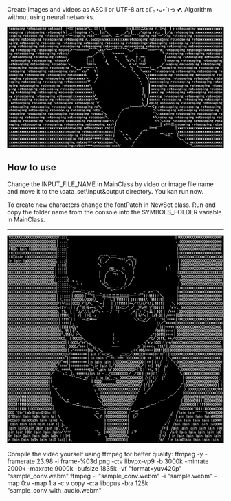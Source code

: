 Create images and videos as ASCII or UTF-8 art  ε(´｡•᎑•`)っ 💕.
Algorithm without using neural networks.


![preview](https://github.com/AndreiIljuhin/ascii-2L/blob/master/preview0.gif)

How to use
---
Change the INPUT_FILE_NAME in MainClass by video or image file name and move it to the \data_set\input&output directory. You kan run now.

To create new characters change the fontPatch in NewSet class. Run and copy the folder name from the console into the SYMBOLS_FOLDER variable in MainClass.

***

![preview](https://github.com/AndreiIljuhin/ascii-2L/blob/master/preview2.png)

Compile the video yourself using ffmpeg for better quality:
ffmpeg -y -framerate 23.98 -i frame-%03d.png -c:v libvpx-vp9 -b 3000k -minrate 2000k -maxrate 9000k -bufsize 1835k -vf "format=yuv420p" "sample_conv.webm"
ffmpeg -i "sample_conv.webm" -i "sample.webm" -map 0:v -map 1:a -c:v copy -c:a libopus -b:a 128k "sample_conv_with_audio.webm"
